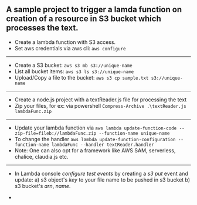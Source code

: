 ## A sample project to trigger a lamda function on creation of a resource in S3 bucket which processes the text.

-   Create a lambda function with S3 access.
-   Set aws credentials via aws cli: `aws configure`

---

-   Create a S3 bucket: `aws s3 mb s3://unique-name`
-   List all bucket items: `aws s3 ls s3://unique-name`
-   Upload/Copy a file to the bucket: `aws s3 cp sample.txt s3://unique-name`

---

-   Create a node.js project with a textReader.js file for processing the text
-   Zip your files, for ex: via powershell `Compress-Archive .\textReader.js lambdaFunc.zip`

---

-   Update your lambda function via `aws lambda update-function-code --zip-file=fileb://lambdaFunc.zip --function-name unique-name`
-   To change the handler `aws lambda update-function-configuration --function-name lambdaFunc --handler textReader.handler`
-   Note: One can also opt for a framework like AWS SAM, serverless, chalice, claudia.js etc.

---

-   In Lambda console _configure test events_ by creating a _s3 put_ event and update:
    a) s3 object's _key_ to your file name to be pushed in s3 bucket
    b) s3 bucket's _arn_, _name_.

-
